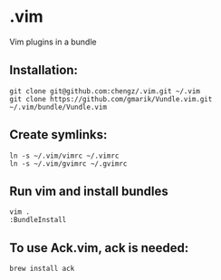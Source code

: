 .vim
====

Vim plugins in a bundle

Installation:
-------------

    git clone git@github.com:chengz/.vim.git ~/.vim
    git clone https://github.com/gmarik/Vundle.vim.git ~/.vim/bundle/Vundle.vim

Create symlinks:
---------------

    ln -s ~/.vim/vimrc ~/.vimrc
    ln -s ~/.vim/gvimrc ~/.gvimrc

Run vim and install bundles
------------------------------------------------------
    vim .
    :BundleInstall


To use Ack.vim, ack is needed:
---------------------------------

    brew install ack
